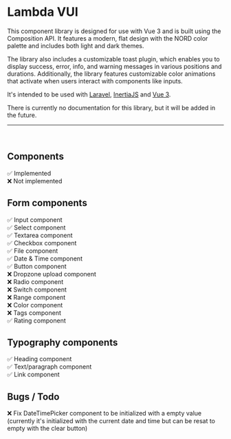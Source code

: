 # Lambda VUI

This component library is designed for use with Vue 3 and is built using the Composition API. It features a modern, flat design with the NORD color palette and includes both light and dark themes.

The library also includes a customizable toast plugin, which enables you to display success, error, info, and warning messages in various positions and durations. Additionally, the library features customizable color animations that activate when users interact with components like inputs.

It's intended to be used with [Laravel](https://github.com/laravel/laravel), [InertiaJS](https://github.com/inertiajs/inertia) and [Vue 3](https://github.com/vuejs/vue).

There is currently no documentation for this library, but it will be added in the future.
<hr />
<br />

## Components
<span>✅</span> Implemented<br>
<span>❌</span> Not implemented


## Form components
<span>✅</span> Input component<br>
<span>✅</span> Select component<br>
<span>✅</span> Textarea component<br>
<span>✅</span> Checkbox component<br>
<span>✅</span> File component<br>
<span>✅</span> Date & Time component<br>
<span>✅</span> Button component<br>
<span>❌</span> Dropzone upload component<br>
<span>❌</span> Radio component<br>
<span>❌</span> Switch component<br>
<span>❌</span> Range component<br>
<span>❌</span> Color component<br>
<span>❌</span> Tags component<br>
<span>✅</span> Rating component<br>

## Typography components
<span>✅</span> Heading component<br>
<span>✅</span> Text/paragraph component<br>
<span>✅</span> Link component<br>

## Bugs / Todo
❌ Fix DateTimePicker component to be initialized with a empty value (currently it's initialized with the current date and time but can be resat to empty with the clear button)